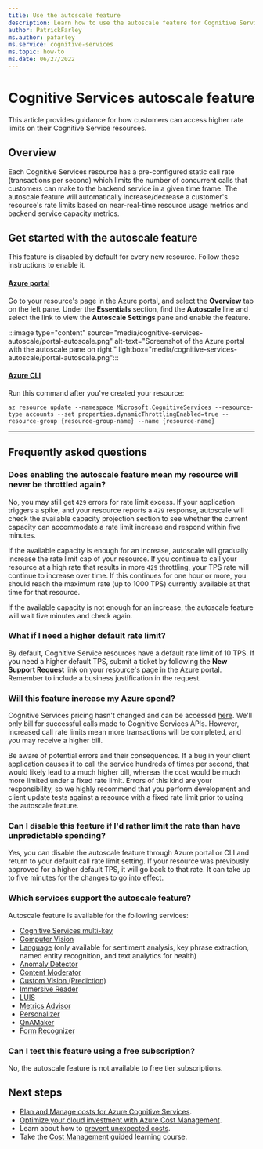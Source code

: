 ```yaml
---
title: Use the autoscale feature
description: Learn how to use the autoscale feature for Cognitive Services to dynamically adjust the rate limit of your service.
author: PatrickFarley
ms.author: pafarley
ms.service: cognitive-services
ms.topic: how-to
ms.date: 06/27/2022
---
```


# Cognitive Services autoscale feature

This article provides guidance for how customers can access higher rate limits on their Cognitive Service resources.

## Overview

Each Cognitive Services resource has a pre-configured static call rate (transactions per second) which limits the number of concurrent calls that customers can make to the backend service in a given time frame. The autoscale feature will automatically increase/decrease a customer's resource's rate limits based on near-real-time resource usage metrics and backend service capacity metrics.

## Get started with the autoscale feature

This feature is disabled by default for every new resource. Follow these instructions to enable it.

#### [Azure portal](#tab/portal)

Go to your resource's page in the Azure portal, and select the **Overview** tab on the left pane. Under the **Essentials** section, find the **Autoscale** line and select the link to view the **Autoscale Settings** pane and enable the feature.

:::image type="content" source="media/cognitive-services-autoscale/portal-autoscale.png" alt-text="Screenshot of the Azure portal with the autoscale pane on right." lightbox="media/cognitive-services-autoscale/portal-autoscale.png":::

#### [Azure CLI](#tab/cli)

Run this command after you've created your resource:

```azurecli
az resource update --namespace Microsoft.CognitiveServices --resource-type accounts --set properties.dynamicThrottlingEnabled=true --resource-group {resource-group-name} --name {resource-name}

```

---

## Frequently asked questions

### Does enabling the autoscale feature mean my resource will never be throttled again?

No, you may still get `429` errors for rate limit excess. If your application triggers a spike, and your resource reports a `429` response, autoscale will check the available capacity projection section to see whether the current capacity can accommodate a rate limit increase and respond within five minutes.

If the available capacity is enough for an increase, autoscale will gradually increase the rate limit cap of your resource. If you continue to call your resource at a high rate that results in more `429` throttling, your TPS rate will continue to increase over time. If this continues for one hour or more, you should reach the maximum rate (up to 1000 TPS) currently available at that time for that resource.

If the available capacity is not enough for an increase, the autoscale feature will wait five minutes and check again.

### What if I need a higher default rate limit?

By default, Cognitive Service resources have a default rate limit of 10 TPS. If you need a higher default TPS, submit a ticket by following the **New Support Request** link on your resource's page in the Azure portal. Remember to include a business justification in the request.

### Will this feature increase my Azure spend? 

Cognitive Services pricing hasn't changed and can be accessed [here](https://azure.microsoft.com/pricing/details/cognitive-services/). We'll only bill for successful calls made to Cognitive Services APIs. However, increased call rate limits mean more transactions will be completed, and you may receive a higher bill.

Be aware of potential errors and their consequences. If a bug in your client application causes it to call the service hundreds of times per second, that would likely lead to a much higher bill, whereas the cost would be much more limited under a fixed rate limit. Errors of this kind are your responsibility, so we highly recommend that you perform development and client update tests against a resource with a fixed rate limit prior to using the autoscale feature.

### Can I disable this feature if I'd rather limit the rate than have unpredictable spending?

Yes, you can disable the autoscale feature through Azure portal or CLI and return to your default call rate limit setting. If your resource was previously approved for a higher default TPS, it will go back to that rate. It can take up to five minutes for the changes to go into effect.

### Which services support the autoscale feature?

Autoscale feature is available for the following services:

* [Cognitive Services multi-key](/azure/cognitive-services/cognitive-services-apis-create-account?tabs=multiservice%2Canomaly-detector%2Clanguage-service%2Ccomputer-vision%2Cwindows)
* [Computer Vision](computer-vision/index.yml)
* [Language](language-service/overview.md) (only available for sentiment analysis, key phrase extraction, named entity recognition, and text analytics for health)
* [Anomaly Detector](/azure/cognitive-services/anomaly-detector/overview)
* [Content Moderator](/azure/cognitive-services/content-moderator/overview)
* [Custom Vision (Prediction)](/azure/cognitive-services/custom-vision-service/overview)
* [Immersive Reader](/azure/applied-ai-services/immersive-reader/overview)
* [LUIS](/azure/cognitive-services/luis/what-is-luis)
* [Metrics Advisor](/azure/applied-ai-services/metrics-advisor/overview)
* [Personalizer](/azure/cognitive-services/personalizer/what-is-personalizer)
* [QnAMaker](/azure/cognitive-services/qnamaker/overview/overview)
* [Form Recognizer](../applied-ai-services/form-recognizer/overview.md?tabs=v3-0)

### Can I test this feature using a free subscription?

No, the autoscale feature is not available to free tier subscriptions.

## Next steps

- [Plan and Manage costs for Azure Cognitive Services](./plan-manage-costs.md).
- [Optimize your cloud investment with Azure Cost Management](../cost-management-billing/costs/cost-mgt-best-practices.md?WT.mc_id=costmanagementcontent_docsacmhorizontal_-inproduct-learn).
- Learn about how to [prevent unexpected costs](../cost-management-billing/cost-management-billing-overview.md?WT.mc_id=costmanagementcontent_docsacmhorizontal_-inproduct-learn).
- Take the [Cost Management](/training/paths/control-spending-manage-bills?WT.mc_id=costmanagementcontent_docsacmhorizontal_-inproduct-learn) guided learning course.
